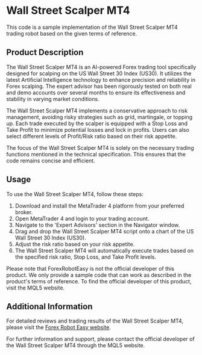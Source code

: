 # Wall Street Scalper MT4

This code is a sample implementation of the Wall Street Scalper MT4 trading robot based on the given terms of reference.

## Product Description

The Wall Street Scalper MT4 is an AI-powered Forex trading tool specifically designed for scalping on the US Wall Street 30 Index (US30). It utilizes the latest Artificial Intelligence technology to enhance precision and reliability in Forex scalping. The expert advisor has been rigorously tested on both real and demo accounts over several months to ensure its effectiveness and stability in varying market conditions.

The Wall Street Scalper MT4 implements a conservative approach to risk management, avoiding risky strategies such as grid, martingale, or topping up. Each trade executed by the scalper is equipped with a Stop Loss and Take Profit to minimize potential losses and lock in profits. Users can also select different levels of Profit/Risk ratio based on their risk appetite.

The focus of the Wall Street Scalper MT4 is solely on the necessary trading functions mentioned in the technical specification. This ensures that the code remains concise and efficient.

## Usage

To use the Wall Street Scalper MT4, follow these steps:

1. Download and install the MetaTrader 4 platform from your preferred broker.
2. Open MetaTrader 4 and login to your trading account.
3. Navigate to the 'Expert Advisors' section in the Navigator window.
4. Drag and drop the Wall Street Scalper MT4 script onto a chart of the US Wall Street 30 Index (US30).
5. Adjust the risk ratio based on your risk appetite.
6. The Wall Street Scalper MT4 will automatically execute trades based on the specified risk ratio, Stop Loss, and Take Profit levels.

Please note that ForexRobotEasy is not the official developer of this product. We only provide a sample code that can work as described in the product's terms of reference. To find the official developer of this product, visit the MQL5 website.

## Additional Information

For detailed reviews and trading results of the Wall Street Scalper MT4, please visit the [Forex Robot Easy website](https://forexroboteasy.com/forex-robot-review/wall-street-scalper-mt4-review-ai-powered-us30-trading/).

For further information and support, please contact the official developer of the Wall Street Scalper MT4 through the MQL5 website.
